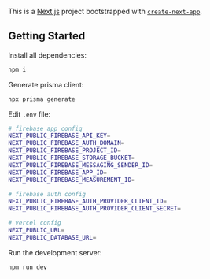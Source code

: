 This is a [Next.js](https://nextjs.org/) project bootstrapped with [`create-next-app`](https://github.com/vercel/next.js/tree/canary/packages/create-next-app).

## Getting Started

Install all dependencies:

```bash
npm i
```

Generate prisma client:

```bash
npx prisma generate
```

Edit `.env` file:

```bash
# firebase app config
NEXT_PUBLIC_FIREBASE_API_KEY=
NEXT_PUBLIC_FIREBASE_AUTH_DOMAIN=
NEXT_PUBLIC_FIREBASE_PROJECT_ID=
NEXT_PUBLIC_FIREBASE_STORAGE_BUCKET=
NEXT_PUBLIC_FIREBASE_MESSAGING_SENDER_ID=
NEXT_PUBLIC_FIREBASE_APP_ID=
NEXT_PUBLIC_FIREBASE_MEASUREMENT_ID=

# firebase auth config
NEXT_PUBLIC_FIREBASE_AUTH_PROVIDER_CLIENT_ID=
NEXT_PUBLIC_FIREBASE_AUTH_PROVIDER_CLIENT_SECRET=

# vercel config
NEXT_PUBLIC_URL=
NEXT_PUBLIC_DATABASE_URL=
```

Run the development server:
```bash
npm run dev
```
